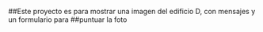 ##Este proyecto es para mostrar una imagen del edificio D, con mensajes y un formulario para ##puntuar la foto